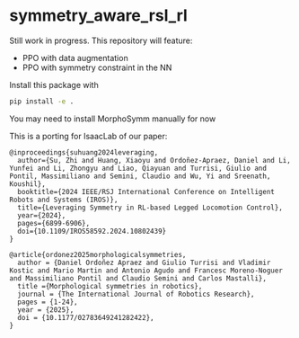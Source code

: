 # symmetry_aware_rsl_rl


Still work in progress. This repository will feature:
- PPO with data augmentation
- PPO with symmetry constraint in the NN

Install this package with 
```bash
pip install -e .
```
You may need to install MorphoSymm manually for now


This is a porting for IsaacLab of our paper:

```
@inproceedings{suhuang2024leveraging,
  author={Su, Zhi and Huang, Xiaoyu and Ordoñez-Apraez, Daniel and Li, Yunfei and Li, Zhongyu and Liao, Qiayuan and Turrisi, Giulio and Pontil, Massimiliano and Semini, Claudio and Wu, Yi and Sreenath, Koushil},
  booktitle={2024 IEEE/RSJ International Conference on Intelligent Robots and Systems (IROS)}, 
  title={Leveraging Symmetry in RL-based Legged Locomotion Control}, 
  year={2024},
  pages={6899-6906},
  doi={10.1109/IROS58592.2024.10802439}
}
```

```
@article{ordonez2025morphologicalsymmetries,
  author = {Daniel Ordoñez Apraez and Giulio Turrisi and Vladimir Kostic and Mario Martin and Antonio Agudo and Francesc Moreno-Noguer and Massimiliano Pontil and Claudio Semini and Carlos Mastalli},
  title ={Morphological symmetries in robotics},
  journal = {The International Journal of Robotics Research},
  pages = {1-24},
  year = {2025},
  doi = {10.1177/02783649241282422},
}
```
